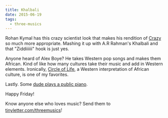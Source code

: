 ```yaml
---
title: Khalbali
date: 2015-06-19
tags:
  - three-musics
---
```


Rohan Kymal has this crazy scientist look that makes his rendition of <a href="https://www.youtube.com/watch?v=UDnXNOIZ7EU">Crazy</a> so much more appropriate. Mashing it up with A.R Rahman's Khalbali and that "Ziddiiiiii" hook is just yes.

Anyone heard of Alex Boye? He takes Western pop songs and makes them African. Kind of like how many cultures take their music and add in Western elements. Ironically, <a href="https://www.youtube.com/watch?v=D68cUzqcTrg">Circle of Life</a>, a Western interpretation of African culture, is one of my favorites.

Lastly. Some <a href="https://www.youtube.com/watch?v=f8xmSlMb1dg">dude plays a public piano</a>.

Happy Friday!

Know anyone else who loves music? Send them to <a href="http://tinyletter.com/threemusics">tinyletter.com/threemusics</a><span style="color: rgb(85, 85, 85); font-size: 16px; font-style: normal; line-height: 24px;">!</span>
